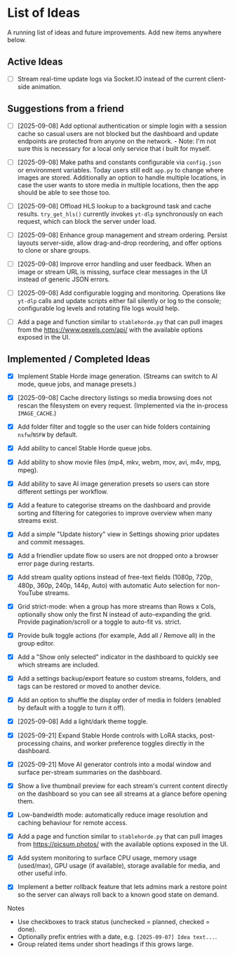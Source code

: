# List of Ideas

A running list of ideas and future improvements. Add new items anywhere below.

## Active Ideas
- [ ] Stream real-time update logs via Socket.IO instead of the current client-side animation.

## Suggestions from a friend
- [ ] [2025-09-08] Add optional authentication or simple login with a session cache so casual users are not blocked but the dashboard and update endpoints are protected from anyone on the network. - Note: I'm not sure this is necessary for a local only service that i built for myself.

- [ ] [2025-09-08] Make paths and constants configurable via `config.json` or environment variables. Today users still edit `app.py` to change where images are stored. Additionally an option to handle multiple locations, in case the user wants to store media in multiple locations, then the app should be able to see those too.

- [ ] [2025-09-08] Offload HLS lookup to a background task and cache results. `try_get_hls()` currently invokes `yt-dlp` synchronously on each request, which can block the server under load.

- [ ] [2025-09-08] Enhance group management and stream ordering. Persist layouts server-side, allow drag-and-drop reordering, and offer options to clone or share groups.

- [ ] [2025-09-08] Improve error handling and user feedback. When an image or stream URL is missing, surface clear messages in the UI instead of generic JSON errors.

- [ ] [2025-09-08] Add configurable logging and monitoring. Operations like `yt-dlp` calls and update scripts either fail silently or log to the console; configurable log levels and rotating file logs would help.

- [ ] Add a page and function similar to `stablehorde.py` that can pull images from the https://www.pexels.com/api/ with the available options exposed in the UI.

## Implemented / Completed Ideas
- [x] Implement Stable Horde image generation. (Streams can switch to AI mode, queue jobs, and manage presets.)

- [x] [2025-09-08] Cache directory listings so media browsing does not rescan the filesystem on every request. (Implemented via the in-process `IMAGE_CACHE`.)

- [x] Add folder filter and toggle so the user can hide folders containing `nsfw`/`NSFW` by default.

- [x] Add ability to cancel Stable Horde queue jobs.

- [x] Add ability to show movie files (mp4, mkv, webm, mov, avi, m4v, mpg, mpeg).

- [x] Add ability to save AI image generation presets so users can store different settings per workflow.

- [x] Add a feature to categorise streams on the dashboard and provide sorting and filtering for categories to improve overview when many streams exist.

- [x] Add a simple "Update history" view in Settings showing prior updates and commit messages.

- [x] Add a friendlier update flow so users are not dropped onto a browser error page during restarts.

- [x] Add stream quality options instead of free-text fields (1080p, 720p, 480p, 360p, 240p, 144p, Auto) with automatic Auto selection for non-YouTube streams.

- [x] Grid strict-mode: when a group has more streams than Rows x Cols, optionally show only the first N instead of auto-expanding the grid. Provide pagination/scroll or a toggle to auto-fit vs. strict.

- [x] Provide bulk toggle actions (for example, Add all / Remove all) in the group editor.

- [x] Add a "Show only selected" indicator in the dashboard to quickly see which streams are included.

- [x] Add a settings backup/export feature so custom streams, folders, and tags can be restored or moved to another device.

- [x] Add an option to shuffle the display order of media in folders (enabled by default with a toggle to turn it off).

- [x] [2025-09-08] Add a light/dark theme toggle.

- [x] [2025-09-21] Expand Stable Horde controls with LoRA stacks, post-processing chains, and worker preference toggles directly in the dashboard.

- [x] [2025-09-21] Move AI generator controls into a modal window and surface per-stream summaries on the dashboard.

- [x] Show a live thumbnail preview for each stream's current content directly on the dashboard so you can see all streams at a glance before opening them.

- [x] Low-bandwidth mode: automatically reduce image resolution and caching behaviour for remote access.

- [x] Add a page and function similar to `stablehorde.py` that can pull images from https://picsum.photos/ with the available options exposed in the UI.

- [x] Add system monitoring to surface CPU usage, memory usage (used/max), GPU usage (if available), storage available for media, and other useful info.

- [x] Implement a better rollback feature that lets admins mark a restore point so the server can always roll back to a known good state on demand.

Notes
- Use checkboxes to track status (unchecked = planned, checked = done).
- Optionally prefix entries with a date, e.g. `[2025-09-07] Idea text...`.
- Group related items under short headings if this grows large.

